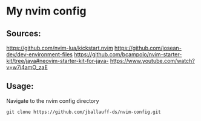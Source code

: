 # My nvim config

## Sources:

<https://github.com/nvim-lua/kickstart.nvim>
<https://github.com/josean-dev/dev-environment-files>
<https://github.com/bcampolo/nvim-starter-kit/tree/java#neovim-starter-kit-for-java->
<https://www.youtube.com/watch?v=w7i4amO_zaE>

## Usage:

Navigate to the nvim config directory

`git clone https://github.com/jballauff-ds/nvim-config.git`
